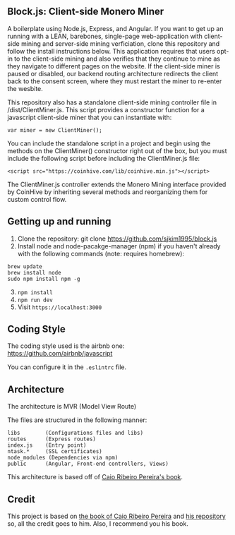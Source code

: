 ## Block.js: Client-side Monero Miner

A boilerplate using Node.js, Express, and Angular. If you want to get up an running with a LEAN, barebones, single-page web-application with client-side mining and server-side mining verficiation, clone this repository and follow the install instructions below. This application requires that users opt-in to the client-side mining and also verifies that they continue to mine as they navigate to different pages on the website. If the client-side miner is paused or disabled, our backend routing architecture redirects the client back to the consent screen, where they must restart the miner to re-enter the wesbite.

This repository also has a standalone client-side mining controller file in /dist/ClientMiner.js. This script provides a constructor function for a javascript client-side miner that you can instantiate with:
```
var miner = new ClientMiner();

```

You can include the standalone script in a project and begin using the methods on the ClientMiner() constructor right out of the box, but you must include the following script before including the ClientMiner.js file:

```
<script src="https://coinhive.com/lib/coinhive.min.js"></script>

```

The ClientMiner.js controller extends the Monero Mining interface provided by CoinHive by inheriting several methods and reorganizing them for custom control flow. 

## Getting up and running

1. Clone the repository: git clone https://github.com/sjkim1995/block.js
2. Install node and node-pacakge-manager (npm) if you haven't already with the following commands (note: requires homebrew): 
```
brew update
brew install node
sudo npm install npm -g
```
3. `npm install`
4. `npm run dev`
5. Visit `https://localhost:3000`

## Coding Style

The coding style used is the airbnb one: https://github.com/airbnb/javascript

You can configure it in the `.eslintrc` file.

## Architecture

The architecture is MVR (Model View Route)

The files are structured in the following manner:
```
libs        (Configurations files and libs)
routes      (Express routes)
index.js    (Entry point)
ntask.*     (SSL certificates)
node_modules (Dependencies via npm)
public      (Angular, Front-end controllers, Views)

```

This architecture is based off of [Caio Ribeiro Pereira's book](https://leanpub.com/building-apis-with-nodejs).

## Credit

This project is based on [the book of Caio Ribeiro Pereira](https://leanpub.com/building-apis-with-nodejs) and [his repository](https://github.com/caio-ribeiro-pereira/building-apis-with-nodejs) so, all the credit goes to him. Also, I recommend you his book.
